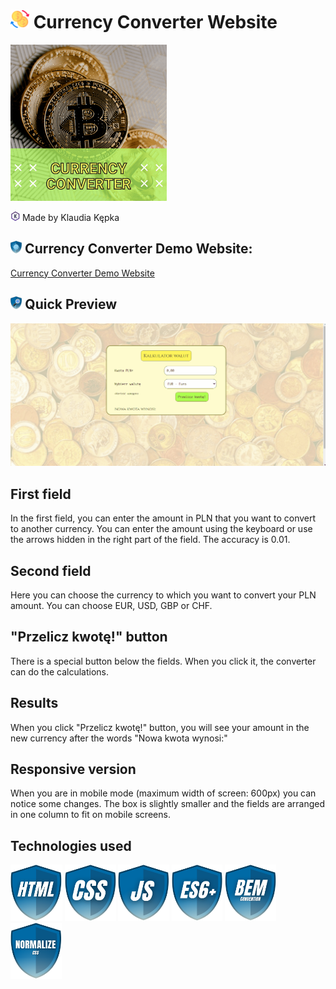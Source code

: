 # <img src="images/icon.png" height="30"/> Currency Converter Website
<img src="images/Currency%20Converter.gif" width="250" height="250"/>

<img src="images/myIcons/iconK.svg" height="15"/> Made by Klaudia Kępka

## <img src="images/myIcons/demo.png" height="20"/> Currency Converter Demo Website:
[Currency Converter Demo Website](https://kepkaklaudia.github.io/currency-converter/)

## <img src="images/myIcons/quick.png" height="20"/> Quick Preview
![gifPreview](images/preview.gif)

## First field
In the first field, you can enter the amount in PLN that you want to convert to another currency. You can enter the amount using the keyboard or use the arrows hidden in the right part of the field. The accuracy is 0.01.

## Second field
Here you can choose the currency to which you want to convert your PLN amount. You can choose EUR, USD, GBP or CHF.

## "Przelicz kwotę!" button
There is a special button below the fields. When you click it, the converter can do the calculations.

## Results
When you click "Przelicz kwotę!" button, you will see your amount in the new currency after the words "Nowa kwota wynosi:"

## Responsive version
When you are in mobile mode (maximum width of screen: 600px) you can notice some changes. 
The box is slightly smaller and the fields are arranged in one column to fit on mobile screens.

## Technologies used
<img src="images/myIcons/html.png" height="90"/> <img src="images/myIcons/css.png" height="90"/> <img src="images/myIcons/js.png" height="90"/> <img src="images/myIcons/es6.png" height="90"/> <img src="images/myIcons/bem.png" height="90"/> <img src="images/myIcons/norm.png" height="90"/>